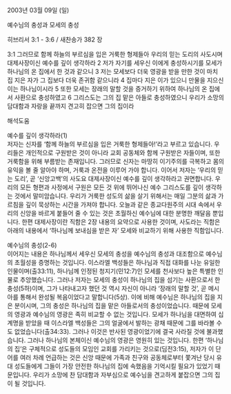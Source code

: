 2003년 03월 09일 (일)

예수님의 충성과 모세의 충성



히브리서 3:1 - 3:6 / 새찬송가 382 장


3:1 그러므로 함께 하늘의 부르심을 입은 거룩한 형제들아 우리의 믿는 도리의 사도시며 대제사장이신 예수를 깊이 생각하라 
2 저가 자기를 세우신 이에게 충성하시기를 모세가 하나님의 온 집에서 한 것과 같으니 
3 저는 모세보다 더욱 영광을 받을 만한 것이 마치 집 지은 자가 그 집보다 더욱 존귀함 같으니라 
4 집마다 지은 이가 있으니 만물을 지으신 이는 하나님이시라 
5 또한 모세는 장래의 말할 것을 증거하기 위하여 하나님의 온 집에서 사환으로 충성하였고 
6 그리스도는 그의 집 맡은 아들로 충성하였으니 우리가 소망의 담대함과 자랑을 끝까지 견고히 잡으면 그의 집이라

해석도움





예수를 깊이 생각하라(1)  
저자는 신자를 ‘함께 하늘의 부르심을 입은 거룩한 형제들아!’라고 부르고 있습니다. 우리들은 개인적으로 구원받은 것이 아니라 교회 공동체와 함께 구원받은 자들이며, 또한 거룩함을 위해 부름받는 존재입니다. 그러므로 신자는 마땅히 이기주의를 극복하고 몸의 유익을 볼 줄 알아야 하며, 거룩과 온전을 이루어 가야 합니다. 이어서 저자는 ‘우리의 믿는 도리’, 곧 ‘신앙고백’의 사도요 대제사장이신 예수를 깊이 생각하라고 권면합니다. 우리의 모든 형편과 사정에서 구원은 모든 것 위에 뛰어나신 예수 그리스도를 깊이 생각하는 것에서 말미암습니다. 우리가 거룩한 성도의 삶을 살기 위해서는 매일 그분의 삶과 가르침을 깊이 묵상하는 시간을 가져야 합니다. 오늘과 같은 종교다원주의 시대 속에서 우리의 신앙을 바르게 붙들어 줄 수 있는 것은 초월하신 예수님에 대한 분명한 깨달음 뿐입니다. 한편 대제사장이란 직함은 2장 내용의 요약으로 사용한 것이며, 사도라는 직함은 아래의 내용에서 ‘하나님께 보내심을 받은 자’ 모세와 비교하기 위해 사용한 직함입니다. 

예수님의 충성(2-6)  
이어지는 내용은 하나님께서 세우신 모세의 충성을 예수님의 충성과 대조함으로 예수님의 초월성을 증명하는 것입니다. 이스라엘 백성들은 하나님과 직접 대화를 나눈 유일한 인물이며(출33:11), 하나님께 인정된 청지기(민12:7)인 모세를 천사보다 높은 특별한 인물로 추앙했습니다. 그러나 저자는 모세의 충성이 하나님의 집을 섬기는 사환으로서 한 충성(5하)이며, 그가 나타내고자 했던 것 역시 자신이 아니라 ‘장래의 말할 것’, 곧 메시아를 통해서 완성될 복음이었다고 말합니다(5상). 이에 비해 예수님은 하나님의 집을 지은 분이시며, 그의 충성은 하나님의 집을 맡은 아들로서의 충성이었습니다. 때문에 모세의 영광과 예수님의 영광은 족히 비교할 수 없는 것입니다. 모세가 하나님을 대면하여 십계명을 받았을 때 이스라엘 백성들은 그의 얼굴에서 발하는 광채 때문에 그를 바라볼 수도 없었습니다(출34:33). 그러나 이것은 반사된 영광이었기에 결국 사라질 것에 불과했습니다. 그러나 하나님의 본체이신 예수님의 영광은 영원히 있는 것입니다. 한편 ‘하나님의 집’은 구체적으로 성도들의 모임인 교회를 가리키는 것으로(딤전3:15), 저자가 이 단어를 여러 차례 언급하는 것은 신앙 때문에 가족과 친구와 공동체로부터 쫓겨난 당시 유대 성도들에게 그들이 가장 안전한 하나님의 집에 속했음을 기억시킬 필요가 있었기 때문입니다. 우리가 소망에 찬 담대함과 자부심으로 예수님을 견고하게 붙잡으면 그의 집이 될 것입니다.